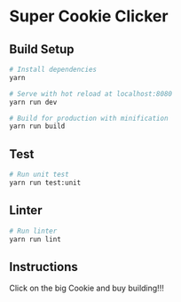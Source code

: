 # Super Cookie Clicker

## Build Setup

``` bash
# Install dependencies
yarn

# Serve with hot reload at localhost:8080
yarn run dev

# Build for production with minification
yarn run build
```

## Test
``` bash
# Run unit test
yarn run test:unit
```

## Linter
``` bash
# Run linter
yarn run lint
```

## Instructions

Click on the big Cookie and buy building!!!